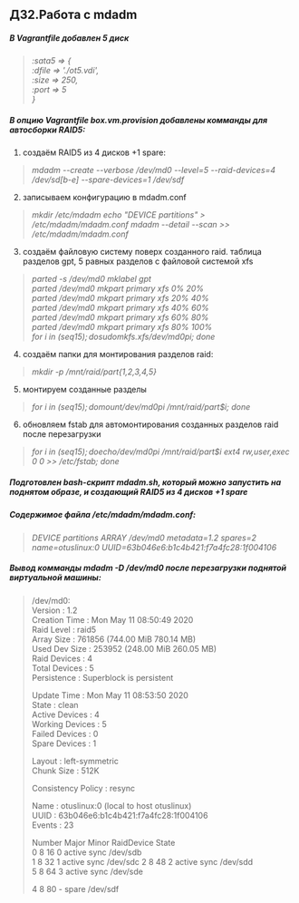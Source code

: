 ## ДЗ2.Работа с mdadm
##### В Vagrantfile добавлен 5 диск  
>*:sata5 => {*  
>*:dfile => './ot5.vdi',*  
>*:size => 250,*  
>*:port => 5*  
>*}*

##### В опцию Vagrantfile *box.vm.provision* добавлены комманды для автосборки RAID5:

1. создаём RAID5 из 4 дисков +1 spare:
>*mdadm --create --verbose /dev/md0 --level=5 --raid-devices=4 /dev/sd[b-e] --spare-devices=1 /dev/sdf*  

2. записываем конфигурацию в mdadm.conf

>*mkdir /etc/mdadm*
>*echo "DEVICE partitions" > /etc/mdadm/mdadm.conf*
>*mdadm --detail --scan >> /etc/mdadm/mdadm.conf*

3. создаём файловую систему поверх созданного raid. таблица разделов gpt, 5 равных разделов с файловой системой xfs

>*parted -s /dev/md0 mklabel gpt*  
>*parted /dev/md0 mkpart primary xfs 0% 20%*  
>*parted /dev/md0 mkpart primary xfs 20% 40%*  
>*parted /dev/md0 mkpart primary xfs 40% 60%*  
>*parted /dev/md0 mkpart primary xfs 60% 80%*  
>*parted /dev/md0 mkpart primary xfs 80% 100%*  
>*for i in $(seq 1 5); do sudo mkfs.xfs /dev/md0p$i; done*  
4. создаём папки для монтирования разделов raid:

>*mkdir -p /mnt/raid/part{1,2,3,4,5}*

5. монтируем созданные разделы

>*for i in $(seq 1 5); do mount /dev/md0p$i /mnt/raid/part$i; done*

6. обновляем fstab для автомонтирования созданных разделов raid после перезагрузки

>*for i in $(seq 1 5); do echo /dev/md0p$i /mnt/raid/part$i ext4  rw,user,exec 0 0 >> /etc/fstab; done*

##### Подготовлен bash-скрипт *mdadm.sh*, который можно запустить на поднятом образе, и создающий RAID5 из 4 дисков  +1 spare

##### Содержимое файла */etc/mdadm/mdadm.conf*:

>*DEVICE partitions*
>*ARRAY /dev/md0 metadata=1.2 spares=2 name=otuslinux:0* *UUID=63b046e6:b1c4b421:f7a4fc28:1f004106*

##### Вывод комманды *mdadm -D /dev/md0* после перезагрузки поднятой виртуальной машины:

>/dev/md0:  
>Version : 1.2  
>Creation Time : Mon May 11 08:50:49 2020  
>Raid Level : raid5  
>Array Size : 761856 (744.00 MiB 780.14 MB)  
>Used Dev Size : 253952 (248.00 MiB 260.05 MB)  
>Raid Devices : 4  
>Total Devices : 5  
>Persistence : Superblock is persistent  
>  
>Update Time : Mon May 11 08:53:50 2020  
>State : clean  
>Active Devices : 4  
>Working Devices : 5  
>Failed Devices : 0  
>Spare Devices : 1  
>
>Layout : left-symmetric  
>Chunk Size : 512K  
>  
>Consistency Policy : resync  
>  
>Name : otuslinux:0  (local to host otuslinux)  
>UUID : 63b046e6:b1c4b421:f7a4fc28:1f004106  
>Events : 23  
>   
>Number   Major   Minor   RaidDevice State  
>0       8       16        0      active sync   /dev/sdb  
>1       8       32        1      active sync   /dev/sdc 
>2       8       48        2      active sync   /dev/sdd  
>5       8       64        3      active sync   /dev/sde  
> 
>4       8       80        -      spare   /dev/sdf  
>

